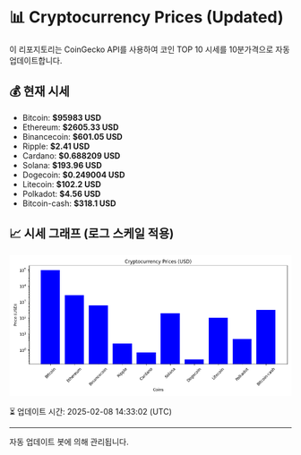 
# 📊 Cryptocurrency Prices (Updated)

이 리포지토리는 CoinGecko API를 사용하여 코인 TOP 10 시세를 10분가격으로 자동 업데이트합니다.

## 💰 현재 시세
- Bitcoin: **$95983 USD**
- Ethereum: **$2605.33 USD**
- Binancecoin: **$601.05 USD**
- Ripple: **$2.41 USD**
- Cardano: **$0.688209 USD**
- Solana: **$193.96 USD**
- Dogecoin: **$0.249004 USD**
- Litecoin: **$102.2 USD**
- Polkadot: **$4.56 USD**
- Bitcoin-cash: **$318.1 USD**

## 📈 시세 그래프 (로그 스케일 적용)
![Crypto Prices](crypto_prices.png)

⏳ 업데이트 시간: 2025-02-08 14:33:02 (UTC)

---
자동 업데이트 봇에 의해 관리됩니다.
